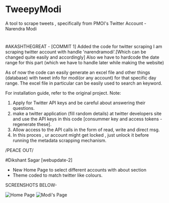 # TweepyModi
A tool to scrape tweets , specifically from PMOI's Twitter Account - Narendra Modi
#

#AKASHTHEGREAT - [COMMIT 1]
Added the code for twitter scraping
I am scraping twitter account with handle 'narendramodi'.[Which can be changed quite easily and accordingly]
Also we have to hardcode the date range for this part (which we have to handle later while making the website)

As of now the code can easily generate an excel file and other things (database) with tweet info for modi(or any account) for that specific day range.
The excel file in particular can be easily used to search an keyword.

For installation guide, refer to the original project.
Note:
1. Apply for Twitter API keys and be careful about answering their questions.
2. make a twitter application (fill random details) at twitter developers site and use the API keys in this code [consummer key and access tokens - regenerate these].
3. Allow access to the API calls in the form of read, write and direct msg.
4. In this proces , ur account might get locked , just unlock it before running the metadata scrapping mechanism.

/PEACE OUT/


#Dikshant Sagar [webupdate-2]
- New Home Page to select different accounts with about section
- Theme coded to match twitter like colours.

SCREENSHOTS BELOW-

![Home Page](https://user-images.githubusercontent.com/31593366/51095238-61f06f80-17d9-11e9-8095-32fc2b856bba.png)
![Modi's Page](https://user-images.githubusercontent.com/31593366/51095239-61f06f80-17d9-11e9-8606-f906294c2f69.png)
